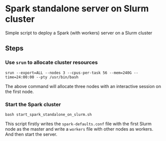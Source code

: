 # Spark standalone server on Slurm cluster

Simple script to deploy a Spark (with workers) server on a Slurm cluster


## Steps

### Use `srun` to allocate cluster resources

``` shell
srun --export=ALL --nodes 3 --cpus-per-task 56 --mem=240G --time=24:00:00 --pty /usr/bin/bash
```

The above command will allocate three nodes with an interactive session on the first node.


### Start the Spark cluster

``` shell
bash start_spark_standalone_on_slurm.sh
```

This script firstly writes the `spark-defaults.conf` file with the first Slurm node as the master and write a `workers` file with other nodes as workers. And then start the server.
